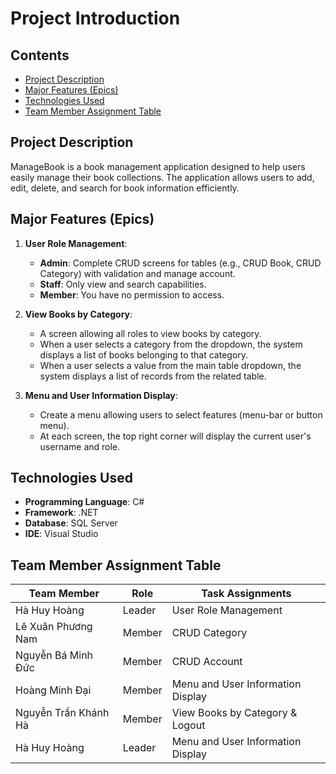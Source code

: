 # Project Introduction

## Contents
- [Project Description](#project-description)
- [Major Features (Epics)](#major-features-epics)
- [Technologies Used](#technologies-used)
- [Team Member Assignment Table](#team-member-assignment-table)

## Project Description
ManageBook is a book management application designed to help users easily manage their book collections. The application allows users to add, edit, delete, and search for book information efficiently.

## Major Features (Epics)

1. **User Role Management**:
   - **Admin**: Complete CRUD screens for tables (e.g., CRUD Book, CRUD Category) with validation and manage account.
   - **Staff**: Only view and search capabilities.
   - **Member**: You have no permission to access.

2. **View Books by Category**:
   - A screen allowing all roles to view books by category.
   - When a user selects a category from the dropdown, the system displays a list of books belonging to that category.
   - When a user selects a value from the main table dropdown, the system displays a list of records from the related table.

3. **Menu and User Information Display**:
   - Create a menu allowing users to select features (menu-bar or button menu).
   - At each screen, the top right corner will display the current user's username and role.

## Technologies Used
- **Programming Language**: C#
- **Framework**: .NET
- **Database**: SQL Server
- **IDE**: Visual Studio

## Team Member Assignment Table
| Team Member | Role | Task Assignments |
|-------------|------------|------------|
| Hà Huy Hoàng | Leader |User Role Management|
| Lê Xuân Phương Nam | Member |CRUD Category|
| Nguyễn Bá Minh Đức | Member |CRUD Account|
| Hoàng	Minh	Đại | Member |Menu and User Information Display|
| Nguyễn Trần Khánh Hà | Member |View Books by Category & Logout|
| Hà Huy Hoàng | Leader |Menu and User Information Display|